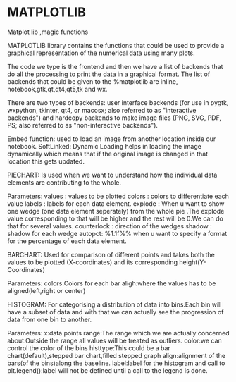 # MATPLOTLIB
Matplot lib ,magic functions

MATPLOTLIB library contains the functions that could be used to provide a graphical representation of the numerical data using many plots.

The code we type is the frontend and then we have a list of backends that do all the processing to print the data in a graphical format. The list of backends that could be given to the %matplotlib are inline, notebook,gtk,qt,qt4,qt5,tk and wx.

There are two types of backends: user interface backends (for use in pygtk, wxpython, tkinter, qt4, or macosx; also referred to as "interactive backends") and hardcopy backends to make image files (PNG, SVG, PDF, PS; also referred to as "non-interactive backends").

Embed function: used to load an image from another location inside our notebook.
SoftLinked: Dynamic Loading helps in loading the image dynamically which means that if the original image is changed in that location this gets updated.

PIECHART:
Is used when we want to understand how the individual data elements are contributing to the whole.

Parameters:
values : values to be plotted
colors : colors to differentiate each value
labels : labels for each data element.
explode : When u want to show one wedge (one data element seperately) from the whole pie .The explode value corresponding to that will be higher and the rest will be 0.We can do that for several values.
counterlock : direction of the wedges
shadow : shadow for each wedge
autopct: %1.1f%% when u want to specify a format for the percentage of each data element.

BARCHART:
Used for comparison of different points and takes both the values to be plotted (X-coordinates) and its corresponding height(Y-Coordinates)

Parameters:
colors:Colors for each bar
aligh:where the values has to be aligned(left,right or center)

HISTOGRAM:
For categorising a distribution of data into bins.Each bin will have a subset of data and with that we can actually see the progression of data from one bin to another.

Parameters:
x:data points
range:The range which we are actually concerned about.Outside the range all values will be treated as outliers.
color:we can control the color of the bins
histtype:This could be a bar chart(default),stepped bar chart,filled stepped graph
align:alignment of the bars(of the bins)along the baseline.
label:label for the histogram and call to plt.legend():label will not be defined until a call to the legend is done.
